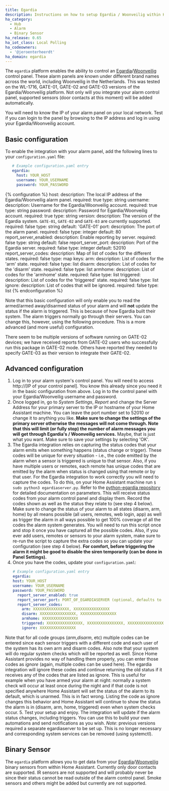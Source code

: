 ```yaml
---
title: Egardia
description: Instructions on how to setup Egardia / Woonveilig within Home Assistant.
ha_category:
  - Hub
  - Alarm
  - Binary Sensor
ha_release: 0.65
ha_iot_class: Local Polling
ha_codeowners:
  - '@jeroenterheerdt'
ha_domain: egardia
---
```


The `egardia` platform enables the ability to control an [Egardia](https://egardia.com/)/[Woonveilig](https://woonveilig.nl) control panel. These alarm panels are known under different brand names across the world, including Woonveilig in the Netherlands. This was tested on the WL-1716, GATE-01, GATE-02 and GATE-03 versions of the Egardia/Woonveilig platform. Not only will you integrate your alarm control panel, supported sensors (door contacts at this moment) will be added automatically.

You will need to know the IP of your alarm panel on your local network. Test if you can login to the panel by browsing to the IP address and log in using your Egardia/Woonveilig account.

## Basic configuration

To enable the integration with your alarm panel, add the following lines to your `configuration.yaml` file:

 ```yaml
    # Example configuration.yaml entry
    egardia:
      host: YOUR_HOST
      username: YOUR_USERNAME
      password: YOUR_PASSWORD
```

{% configuration %}
host:
  description: The local IP address of the Egardia/Woonveilig alarm panel.
  required: true
  type: string
username:
  description: Username for the Egardia/Woonveilig account.
  required: true
  type: string
password:
  description: Password for Egardia/Woonveilig account.
  required: true
  type: string
version:
  description: The version of the Egardia system. `GATE-01`, `GATE-02` and `GATE-03` are currently supported.
  required: false
  type: string
  default: 'GATE-01'
port:
  description: The port of the alarm panel.
  required: false
  type: integer
  default: 80
report_server_enabled:
  description: Enable reporting by server.
  required: false
  type: string
  default: false
report_server_port:
  description:  Port of the Egardia server.
  required: false
  type: integer
  default: 52010
report_server_codes:
  description: Map of list of codes for the different states.
  required: false
  type: map
  keys:
    arm:
      description: List of codes for the 'arm' state.
      required: false
      type: list
    disarm:
      description: List of codes for the 'disarm' state.
      required: false
      type: list
    armhome:
      description: List of codes for the 'armhome' state.
      required: false
      type: list
    triggered:
      description: List of codes for the 'triggered' state.
      required: false
      type: list
    ignore:
      description: List of codes that will be ignored.
      required: false
      type: list
{% endconfiguration %}

Note that this basic configuration will only enable you to read the armed/armed away/disarmed status of your alarm and will **not** update the status if the alarm is triggered. This is because of how Egardia built their system. The alarm triggers normally go through their servers.
You can change this, however, using the following procedure. This is a more advanced (and more useful) configuration.

<div class='note'>
There seem to be multiple versions of software running on GATE-02 devices; we have received reports from GATE-02 users who successfully run this package in GATE-02 mode. Others have reported they needed to specify GATE-03 as their version to integrate their GATE-02.
</div>

## Advanced configuration

1. Log in to your alarm system's control panel. You will need to access http://[IP of your control panel]. You know this already since you need it in the basic configuration from above. Log in to the control panel with your Egardia/Woonveilig username and password.
2. Once logged in, go to *System Settings*, *Report* and change the Server Address for your primary server to the IP or hostname of your Home Assistant machine. You can leave the port number set to 52010 or change it to anything you like. **Make sure to change the settings of the primary server otherwise the messages will not come through. Note that this will limit (or fully stop) the number of alarm messages you will get through Egardia's / Woonveilig services.** Maybe, that is just what you want. Make sure to save your settings by selecting 'OK'.
3. The Egardia integration relies on capturing the status codes that your alarm emits when something happens (status change or trigger). These codes will be unique for every situation - i.e., the code emitted by the alarm when a sensor is triggered is unique to that sensor. Also, if you have multiple users or remotes, each remote has unique codes that are emitted by the alarm when status is changed using that remote or by that user. For the Egardia integration to work correctly you will need to capture the codes. To do this, on your Home Assistant machine run `$ sudo python3 egardiaserver.py`. Refer to the [python-egardia repository](https://github.com/jeroenterheerdt/python-egardia) for detailed documentation on parameters. This will receive status codes from your alarm control panel and display them. Record the codes shown as well as the status they relate to (see step 4 below). Make sure to change the status of your alarm to all states (disarm, arm, home) by all means possible (all users, remotes, web login, app) as well as trigger the alarm in all ways possible to get 100% coverage of all the codes the alarm system generates. You will need to run this script once and stop it once you have captured all the possible codes. Also, if you ever add users, remotes or sensors to your alarm system, make sure to re-run the script to capture the extra codes so you can update your configuration (see step 4 below). **For comfort, before triggering the alarm it might be good to disable the siren temporarily (can be done in Panel Settings).**
4. Once you have the codes, update your `configuration.yaml`:
   ```yaml
   # Example configuration.yaml entry
   egardia:
   host: YOUR_HOST
   username: YOUR_USERNAME
   password: YOUR_PASSWORD
     report_server_enabled: true
     report_server_port: PORT_OF_EGARDIASERVER (optional, defaults to 52010)
     report_server_codes:
       arm: XXXXXXXXXXXXXXXX, XXXXXXXXXXXXXXXX
       disarm: XXXXXXXXXXXXXXXX, XXXXXXXXXXXXXXXX
       armhome: XXXXXXXXXXXXXXXX
       triggered: XXXXXXXXXXXXXXXX, XXXXXXXXXXXXXXXX, XXXXXXXXXXXXXXXX
       ignore: XXXXXXXXXXXXXXXX
   ```
Note that for all code groups (*arm*,*disarm*, etc) multiple codes can be entered since each sensor triggers with a different code and each user of the system has its own arm and disarm codes. Also note that your system will do regular system checks which will be reported as well. Since Home Assistant provides no way of handling them properly, you can enter those codes as *ignore* (again, multiple codes can be used here). The egardia integration will ignore these codes and continue returning the old status if it receives any of the codes that are listed as ignore. This is useful for example when you have armed your alarm at night: normally a system check will occur at least once during the night and if that code is not specified anywhere Home Assistant will set the status of the alarm to its default, which is unarmed. This is in fact wrong. Listing the code as ignore changes this behavior and Home Assistant will continue to show the status the alarm is in (disarm, arm, home, triggered) even when system checks occur.
5. Test your setup and enjoy. The integration will update if the alarm status changes, including triggers. You can use this to build your own automations and send notifications as you wish. *Note*: previous versions required a separate egardiaserver to be set up. This is no longer necessary and corresponding system services can be removed (using systemctl).

## Binary Sensor

The `egardia` platform allows you to get data from your [Egardia](https://www.egardia.com)/[Woonveilig](https://www.woonveilig.nl) binary sensors from within Home Assistant.
Currently only door contacts are supported. IR sensors are not supported and will probably never be since their status cannot be read outside of the alarm control panel. Smoke sensors and others might be added but currently are not supported.
